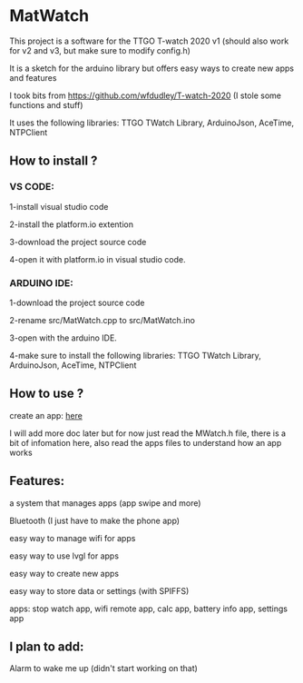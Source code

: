 # MatWatch
This project is a software for the TTGO T-watch 2020 v1 (should also work for v2 and v3, but make sure to modify config.h)

It is a sketch for the arduino library but offers easy ways to create new apps and features

I took bits from https://github.com/wfdudley/T-watch-2020 (I stole some functions and stuff)

It uses the following libraries: TTGO TWatch Library, ArduinoJson, AceTime, NTPClient

<h2>How to install ?</h2>

<h3>VS CODE:</h3>

1-install visual studio code

2-install the platform.io extention

3-download the project source code

4-open it with platform.io in visual studio code.

<h3>ARDUINO IDE:</h3>

1-download the project source code

2-rename src/MatWatch.cpp to src/MatWatch.ino

3-open with the arduino IDE.

4-make sure to install the following libraries: TTGO TWatch Library, ArduinoJson, AceTime, NTPClient

<h2>How to use ?</h2>

create an app: [here](doc/create_an_app.md)

I will add more doc later but for now just read the MWatch.h file, there is a bit of infomation here, also read the apps files to understand how an app works

<h2>Features:</h2>

a system that manages apps (app swipe and more)

Bluetooth (I just have to make the phone app)

easy way to manage wifi for apps

easy way to use lvgl for apps

easy way to create new apps

easy way to store data or settings (with SPIFFS)

apps: stop watch app, wifi remote app, calc app, battery info app, settings app

<h2>I plan to add:</h2>

Alarm to wake me up (didn't start working on that)
